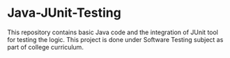 # Java-JUnit-Testing
This repository contains basic Java code and the integration of JUnit tool for testing the logic. This project is done under Software Testing subject as part of college curriculum.
